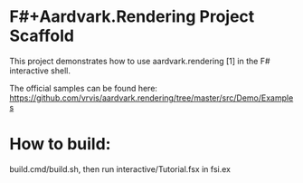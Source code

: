 # F#+Aardvark.Rendering Project Scaffold
This project demonstrates how to use aardvark.rendering [1] in the F# interactive shell. 

The official samples can be found here: https://github.com/vrvis/aardvark.rendering/tree/master/src/Demo/Examples

# How to build:
build.cmd/build.sh, then run interactive/Tutorial.fsx in fsi.ex
